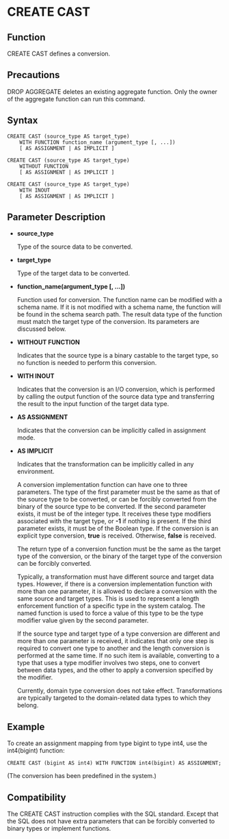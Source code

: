# CREATE CAST<a name="EN-US_TOPIC_0000001080982678"></a>

## Function<a name="section173831846163116"></a>

CREATE CAST defines a conversion.

## Precautions<a name="section786041713618"></a>

DROP AGGREGATE deletes an existing aggregate function. Only the owner of the aggregate function can run this command.

## Syntax<a name="section1374719912321"></a>

```
CREATE CAST (source_type AS target_type)
    WITH FUNCTION function_name (argument_type [, ...])
    [ AS ASSIGNMENT | AS IMPLICIT ]

CREATE CAST (source_type AS target_type)
    WITHOUT FUNCTION
    [ AS ASSIGNMENT | AS IMPLICIT ]

CREATE CAST (source_type AS target_type)
    WITH INOUT
    [ AS ASSIGNMENT | AS IMPLICIT ]
```

## Parameter Description<a name="section62781959163314"></a>

-   **source\_type**

    Type of the source data to be converted.

-   **target\_type**

    Type of the target data to be converted.

-   **function\_name\(argument\_type \[, ...\]\)**

    Function used for conversion. The function name can be modified with a schema name. If it is not modified with a schema name, the function will be found in the schema search path. The result data type of the function must match the target type of the conversion. Its parameters are discussed below.

-   **WITHOUT FUNCTION**

    Indicates that the source type is a binary castable to the target type, so no function is needed to perform this conversion.

-   **WITH INOUT**

    Indicates that the conversion is an I/O conversion, which is performed by calling the output function of the source data type and transferring the result to the input function of the target data type.

-   **AS ASSIGNMENT**

    Indicates that the conversion can be implicitly called in assignment mode.

-   **AS IMPLICIT**

    Indicates that the transformation can be implicitly called in any environment.

    A conversion implementation function can have one to three parameters. The type of the first parameter must be the same as that of the source type to be converted, or can be forcibly converted from the binary of the source type to be converted. If the second parameter exists, it must be of the integer type. It receives these type modifiers associated with the target type, or  **-1**  if nothing is present. If the third parameter exists, it must be of the Boolean type. If the conversion is an explicit type conversion,  **true**  is received. Otherwise,  **false**  is received.

    The return type of a conversion function must be the same as the target type of the conversion, or the binary of the target type of the conversion can be forcibly converted.

    Typically, a transformation must have different source and target data types. However, if there is a conversion implementation function with more than one parameter, it is allowed to declare a conversion with the same source and target types. This is used to represent a length enforcement function of a specific type in the system catalog. The named function is used to force a value of this type to be the type modifier value given by the second parameter.

    If the source type and target type of a type conversion are different and more than one parameter is received, it indicates that only one step is required to convert one type to another and the length conversion is performed at the same time. If no such item is available, converting to a type that uses a type modifier involves two steps, one to convert between data types, and the other to apply a conversion specified by the modifier.

    Currently, domain type conversion does not take effect. Transformations are typically targeted to the domain-related data types to which they belong.


## Example<a name="section14411351193419"></a>

To create an assignment mapping from type bigint to type int4, use the int4\(bigint\) function:

```
CREATE CAST (bigint AS int4) WITH FUNCTION int4(bigint) AS ASSIGNMENT;
```

\(The conversion has been predefined in the system.\)

## Compatibility<a name="section9989313154010"></a>

The CREATE CAST instruction complies with the SQL standard. Except that the SQL does not have extra parameters that can be forcibly converted to binary types or implement functions.

